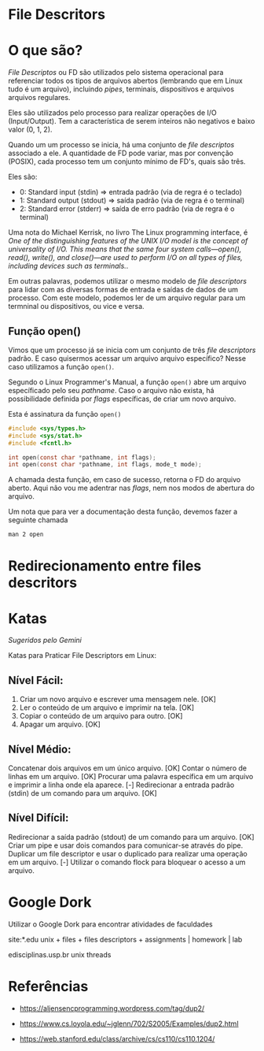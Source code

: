 # File Descritors 

# O que são?

*File Descriptos* ou FD são utilizados pelo sistema operacional para referenciar todos os tipos de arquivos abertos (lembrando que em Linux tudo é um arquivo), incluindo *pipes*, terminais, dispositivos e arquivos arquivos regulares. 

Eles são utilizados pelo processo para realizar operações de I/O (Input/Output). Tem a característica de serem inteiros não negativos e baixo valor (0, 1, 2). 

Quando um um processo se inicia, há uma conjunto de *file descriptos* associado a ele. A quantidade de FD pode variar, mas por convenção (POSIX), cada processo tem um conjunto mínimo de FD's, quais são três. 

Eles são: 

- 0: Standard input (stdin) => entrada padrão (via de regra é o teclado)
- 1: Standard output (stdout) => saída padrão (via de regra é o terminal)
- 2: Standard error (stderr) => saída de erro padrão (via de regra é o terminal)


Uma nota do Michael Kerrisk, no livro The Linux programming interface, é *One of the distinguishing features of the UNIX I/O model is the concept of universality of I/O. This means that the same four system calls—open(), read(), write(), and close()—are used to perform I/O on all types of files, including devices such as
terminals.*.

Em outras palavras, podemos utilizar o mesmo modelo de *file descriptors* para lidar com as diversas formas de entrada e saídas de dados de um processo. Com este modelo, podemos ler de um arquivo regular para um termninal ou dispositivos, ou vice e versa. 

## Função open()

Vimos que um processo já se inicia com um conjunto de três *file descriptors* padrão. E caso quisermos acessar um arquivo arquivo específico? Nesse caso utilizamos a função `open()`. 

Segundo o Linux Programmer's Manual, a função `open()` abre um arquivo específicado pelo seu *pathname*. Caso o arquivo não exista, há possibilidade definida por *flags* específicas, de criar um novo arquivo.

Esta é assinatura da função `open()`

```c
#include <sys/types.h>
#include <sys/stat.h>
#include <fcntl.h>

int open(const char *pathname, int flags);
int open(const char *pathname, int flags, mode_t mode);
```

A chamada desta função, em caso de sucesso, retorna o FD do arquivo aberto. Aqui não vou me adentrar nas *flags*, nem nos modos de abertura do arquivo. 

Um nota que para ver a documentação desta função, devemos fazer a seguinte chamada 
```shel 
man 2 open 
```


# Redirecionamento entre files descritors 


# Katas

*Sugeridos pelo Gemini*

Katas para Praticar File Descriptors em Linux:

## Nível Fácil:
1. Criar um novo arquivo e escrever uma mensagem nele. [OK]
2. Ler o conteúdo de um arquivo e imprimir na tela. [OK]
3. Copiar o conteúdo de um arquivo para outro. [OK]
4. Apagar um arquivo. [OK]

## Nível Médio:
Concatenar dois arquivos em um único arquivo. [OK]
Contar o número de linhas em um arquivo. [OK]
Procurar uma palavra específica em um arquivo e imprimir a linha onde ela aparece. [-]
Redirecionar a entrada padrão (stdin) de um comando para um arquivo. [OK] 

## Nível Difícil:
Redirecionar a saída padrão (stdout) de um comando para um arquivo. [OK]
Criar um pipe e usar dois comandos para comunicar-se através do pipe.
Duplicar um file descriptor e usar o duplicado para realizar uma operação em um arquivo. [-]
Utilizar o comando flock para bloquear o acesso a um arquivo.


# Google Dork 

Utilizar o Google Dork para encontrar atividades de faculdades

site:*.edu unix + files + files descriptors + assignments | homework | lab

edisciplinas.usp.br unix threads

# Referências 

- https://aljensencprogramming.wordpress.com/tag/dup2/

- https://www.cs.loyola.edu/~jglenn/702/S2005/Examples/dup2.html


- https://web.stanford.edu/class/archive/cs/cs110/cs110.1204/